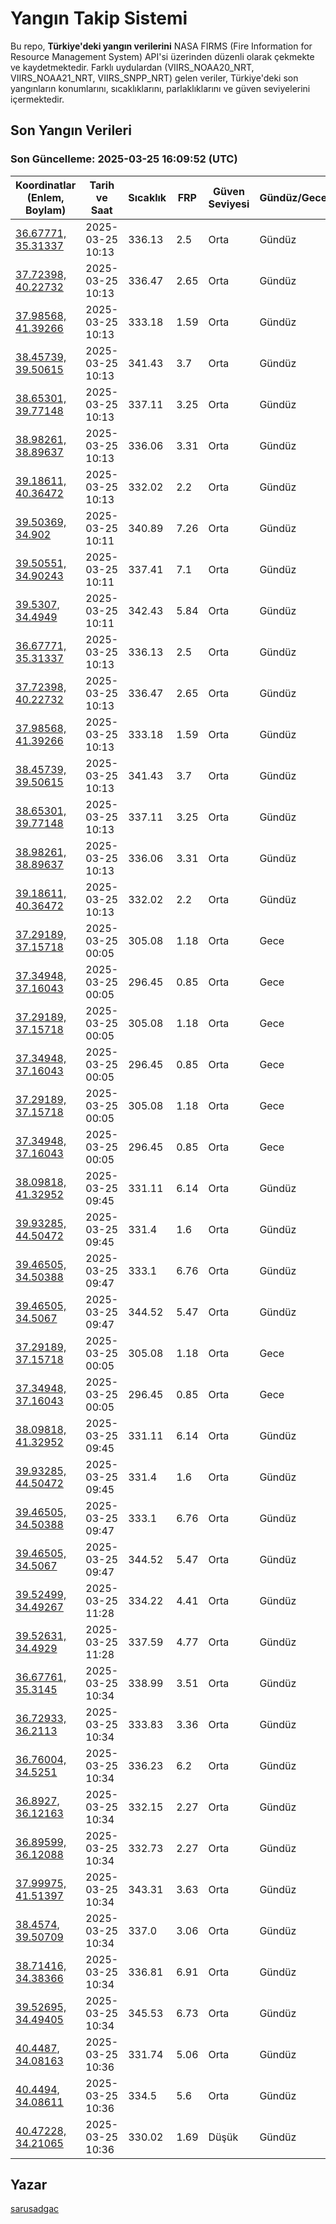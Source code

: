 # Yangın Takip Sistemi

Bu repo, **Türkiye'deki yangın verilerini** NASA FIRMS (Fire Information for Resource Management System) API'si üzerinden düzenli olarak çekmekte ve kaydetmektedir. Farklı uydulardan (VIIRS_NOAA20_NRT, VIIRS_NOAA21_NRT, VIIRS_SNPP_NRT) gelen veriler, Türkiye'deki son yangınların konumlarını, sıcaklıklarını, parlaklıklarını ve güven seviyelerini içermektedir.

## Son Yangın Verileri
### Son Güncelleme: 2025-03-25 16:09:52 (UTC)

| Koordinatlar (Enlem, Boylam) | Tarih ve Saat | Sıcaklık | FRP | Güven Seviyesi | Gündüz/Gece |
|-----------------------------|----------------|----------|-----|----------------|-------------|
| [36.67771, 35.31337](https://www.google.com/maps?q=36.67771,35.31337) | 2025-03-25 10:13 | 336.13 | 2.5 | Orta | Gündüz |
| [37.72398, 40.22732](https://www.google.com/maps?q=37.72398,40.22732) | 2025-03-25 10:13 | 336.47 | 2.65 | Orta | Gündüz |
| [37.98568, 41.39266](https://www.google.com/maps?q=37.98568,41.39266) | 2025-03-25 10:13 | 333.18 | 1.59 | Orta | Gündüz |
| [38.45739, 39.50615](https://www.google.com/maps?q=38.45739,39.50615) | 2025-03-25 10:13 | 341.43 | 3.7 | Orta | Gündüz |
| [38.65301, 39.77148](https://www.google.com/maps?q=38.65301,39.77148) | 2025-03-25 10:13 | 337.11 | 3.25 | Orta | Gündüz |
| [38.98261, 38.89637](https://www.google.com/maps?q=38.98261,38.89637) | 2025-03-25 10:13 | 336.06 | 3.31 | Orta | Gündüz |
| [39.18611, 40.36472](https://www.google.com/maps?q=39.18611,40.36472) | 2025-03-25 10:13 | 332.02 | 2.2 | Orta | Gündüz |
| [39.50369, 34.902](https://www.google.com/maps?q=39.50369,34.902) | 2025-03-25 10:11 | 340.89 | 7.26 | Orta | Gündüz |
| [39.50551, 34.90243](https://www.google.com/maps?q=39.50551,34.90243) | 2025-03-25 10:11 | 337.41 | 7.1 | Orta | Gündüz |
| [39.5307, 34.4949](https://www.google.com/maps?q=39.5307,34.4949) | 2025-03-25 10:11 | 342.43 | 5.84 | Orta | Gündüz |
| [36.67771, 35.31337](https://www.google.com/maps?q=36.67771,35.31337) | 2025-03-25 10:13 | 336.13 | 2.5 | Orta | Gündüz |
| [37.72398, 40.22732](https://www.google.com/maps?q=37.72398,40.22732) | 2025-03-25 10:13 | 336.47 | 2.65 | Orta | Gündüz |
| [37.98568, 41.39266](https://www.google.com/maps?q=37.98568,41.39266) | 2025-03-25 10:13 | 333.18 | 1.59 | Orta | Gündüz |
| [38.45739, 39.50615](https://www.google.com/maps?q=38.45739,39.50615) | 2025-03-25 10:13 | 341.43 | 3.7 | Orta | Gündüz |
| [38.65301, 39.77148](https://www.google.com/maps?q=38.65301,39.77148) | 2025-03-25 10:13 | 337.11 | 3.25 | Orta | Gündüz |
| [38.98261, 38.89637](https://www.google.com/maps?q=38.98261,38.89637) | 2025-03-25 10:13 | 336.06 | 3.31 | Orta | Gündüz |
| [39.18611, 40.36472](https://www.google.com/maps?q=39.18611,40.36472) | 2025-03-25 10:13 | 332.02 | 2.2 | Orta | Gündüz |
| [37.29189, 37.15718](https://www.google.com/maps?q=37.29189,37.15718) | 2025-03-25 00:05 | 305.08 | 1.18 | Orta | Gece |
| [37.34948, 37.16043](https://www.google.com/maps?q=37.34948,37.16043) | 2025-03-25 00:05 | 296.45 | 0.85 | Orta | Gece |
| [37.29189, 37.15718](https://www.google.com/maps?q=37.29189,37.15718) | 2025-03-25 00:05 | 305.08 | 1.18 | Orta | Gece |
| [37.34948, 37.16043](https://www.google.com/maps?q=37.34948,37.16043) | 2025-03-25 00:05 | 296.45 | 0.85 | Orta | Gece |
| [37.29189, 37.15718](https://www.google.com/maps?q=37.29189,37.15718) | 2025-03-25 00:05 | 305.08 | 1.18 | Orta | Gece |
| [37.34948, 37.16043](https://www.google.com/maps?q=37.34948,37.16043) | 2025-03-25 00:05 | 296.45 | 0.85 | Orta | Gece |
| [38.09818, 41.32952](https://www.google.com/maps?q=38.09818,41.32952) | 2025-03-25 09:45 | 331.11 | 6.14 | Orta | Gündüz |
| [39.93285, 44.50472](https://www.google.com/maps?q=39.93285,44.50472) | 2025-03-25 09:45 | 331.4 | 1.6 | Orta | Gündüz |
| [39.46505, 34.50388](https://www.google.com/maps?q=39.46505,34.50388) | 2025-03-25 09:47 | 333.1 | 6.76 | Orta | Gündüz |
| [39.46505, 34.5067](https://www.google.com/maps?q=39.46505,34.5067) | 2025-03-25 09:47 | 344.52 | 5.47 | Orta | Gündüz |
| [37.29189, 37.15718](https://www.google.com/maps?q=37.29189,37.15718) | 2025-03-25 00:05 | 305.08 | 1.18 | Orta | Gece |
| [37.34948, 37.16043](https://www.google.com/maps?q=37.34948,37.16043) | 2025-03-25 00:05 | 296.45 | 0.85 | Orta | Gece |
| [38.09818, 41.32952](https://www.google.com/maps?q=38.09818,41.32952) | 2025-03-25 09:45 | 331.11 | 6.14 | Orta | Gündüz |
| [39.93285, 44.50472](https://www.google.com/maps?q=39.93285,44.50472) | 2025-03-25 09:45 | 331.4 | 1.6 | Orta | Gündüz |
| [39.46505, 34.50388](https://www.google.com/maps?q=39.46505,34.50388) | 2025-03-25 09:47 | 333.1 | 6.76 | Orta | Gündüz |
| [39.46505, 34.5067](https://www.google.com/maps?q=39.46505,34.5067) | 2025-03-25 09:47 | 344.52 | 5.47 | Orta | Gündüz |
| [39.52499, 34.49267](https://www.google.com/maps?q=39.52499,34.49267) | 2025-03-25 11:28 | 334.22 | 4.41 | Orta | Gündüz |
| [39.52631, 34.4929](https://www.google.com/maps?q=39.52631,34.4929) | 2025-03-25 11:28 | 337.59 | 4.77 | Orta | Gündüz |
| [36.67761, 35.3145](https://www.google.com/maps?q=36.67761,35.3145) | 2025-03-25 10:34 | 338.99 | 3.51 | Orta | Gündüz |
| [36.72933, 36.2113](https://www.google.com/maps?q=36.72933,36.2113) | 2025-03-25 10:34 | 333.83 | 3.36 | Orta | Gündüz |
| [36.76004, 34.5251](https://www.google.com/maps?q=36.76004,34.5251) | 2025-03-25 10:34 | 336.23 | 6.2 | Orta | Gündüz |
| [36.8927, 36.12163](https://www.google.com/maps?q=36.8927,36.12163) | 2025-03-25 10:34 | 332.15 | 2.27 | Orta | Gündüz |
| [36.89599, 36.12088](https://www.google.com/maps?q=36.89599,36.12088) | 2025-03-25 10:34 | 332.73 | 2.27 | Orta | Gündüz |
| [37.99975, 41.51397](https://www.google.com/maps?q=37.99975,41.51397) | 2025-03-25 10:34 | 343.31 | 3.63 | Orta | Gündüz |
| [38.4574, 39.50709](https://www.google.com/maps?q=38.4574,39.50709) | 2025-03-25 10:34 | 337.0 | 3.06 | Orta | Gündüz |
| [38.71416, 34.38366](https://www.google.com/maps?q=38.71416,34.38366) | 2025-03-25 10:34 | 336.81 | 6.91 | Orta | Gündüz |
| [39.52695, 34.49405](https://www.google.com/maps?q=39.52695,34.49405) | 2025-03-25 10:34 | 345.53 | 6.73 | Orta | Gündüz |
| [40.4487, 34.08163](https://www.google.com/maps?q=40.4487,34.08163) | 2025-03-25 10:36 | 331.74 | 5.06 | Orta | Gündüz |
| [40.4494, 34.08611](https://www.google.com/maps?q=40.4494,34.08611) | 2025-03-25 10:36 | 334.5 | 5.6 | Orta | Gündüz |
| [40.47228, 34.21065](https://www.google.com/maps?q=40.47228,34.21065) | 2025-03-25 10:36 | 330.02 | 1.69 | Düşük | Gündüz |

## Yazar

[sarusadgac](https://x.com/sarusadgac)
